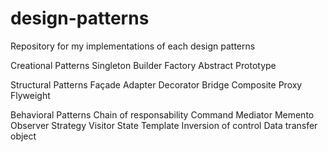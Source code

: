 # design-patterns
Repository for my implementations of each design patterns

Creational Patterns
  Singleton
  Builder
  Factory 
  Abstract 
  Prototype

Structural Patterns
  Façade
  Adapter
  Decorator
  Bridge
  Composite
  Proxy
  Flyweight


Behavioral Patterns
  Chain of responsability
  Command
  Mediator
  Memento
  Observer
  Strategy
  Visitor
  State
  Template
  Inversion of control
  Data transfer object
  

